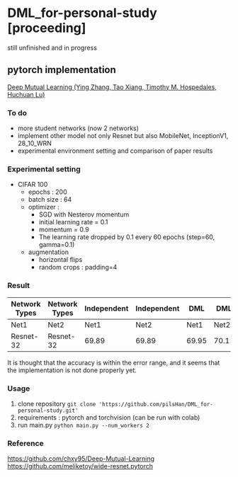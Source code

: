 # DML_for-personal-study **[proceeding]**
still unfinished and in progress
## pytorch implementation    
[Deep Mutual Learning (Ying Zhang, Tao Xiang, Timothy M. Hospedales, Huchuan Lu)](https://arxiv.org/pdf/1706.00384.pdf)   

### To do
- more student networks (now 2 networks)   
- implement other model not only Resnet but also MobileNet, InceptionV1, 28_10_WRN
- experimental environment setting and comparison of paper results

### Experimental setting
- CIFAR 100
  - epochs : 200
  - batch size : 64
  - optimizer : 
    - SGD with Nesterov momentum
    - initial learning rate = 0.1
    - momentum = 0.9
    - The learning rate dropped by 0.1 every 60 epochs (step=60, gamma=0.1)
  - augmentation
    -  horizontal flips
    -  random crops : padding=4
### Result
|Network Types|Network Types|Independent|Independent|DML|DML|
|----|----|----|----|----|----|
|Net1|Net2|Net1|Net2|Net1|Net2|
|Resnet-32|Resnet-32|69.89|69.89|69.95|70.11|

It is thought that the accuracy is within the error range, and it seems that the implementation is not done properly yet.

### Usage
1. clone repository `git clone 'https://github.com/pilsHan/DML_for-personal-study.git'`
2. requirements : pytorch and torchvision (can be run with colab)
3. run main.py `python main.py --num_workers 2`

### Reference  
https://github.com/chxy95/Deep-Mutual-Learning
https://github.com/meliketoy/wide-resnet.pytorch
